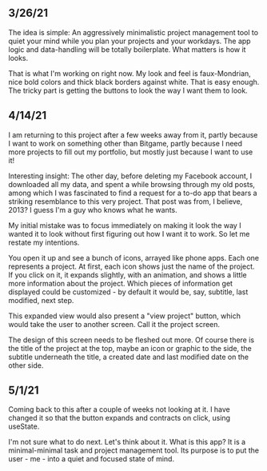## 3/26/21

The idea is simple: An aggressively minimalistic project management tool to quiet your mind while you plan your projects and your workdays. The app logic and data-handling will be totally boilerplate. What matters is how it looks.

That is what I'm working on right now. My look and feel is faux-Mondrian, nice bold colors and thick black borders against white. That is easy enough. The tricky part is getting the buttons to look the way I want them to look.

## 4/14/21

I am returning to this project after a few weeks away from it, partly because I want to work on something other than Bitgame, partly because I need more projects to fill out my portfolio, but mostly just because I want to use it!

Interesting insight: The other day, before deleting my Facebook account, I downloaded all my data, and spent a while browsing through my old posts, among which I was fascinated to find a request for a to-do app that bears a striking resemblance to this very project. That post was from, I believe, 2013? I guess I'm a guy who knows what he wants.

My initial mistake was to focus immediately on making it look the way I wanted it to look without first figuring out how I want it to work. So let me restate my intentions.

You open it up and see a bunch of icons, arrayed like phone apps. Each one represents a project. At first, each icon shows just the name of the project. If you click on it, it expands slightly, with an animation, and shows a little more information about the project. Which pieces of information get displayed could be customized - by default it would be, say, subtitle, last modified, next step.

This expanded view would also present a "view project" button, which would take the user to another screen. Call it the project screen.

The design of this screen needs to be fleshed out more. Of course there is the title of the project at the top, maybe an icon or graphic to the side, the subtitle underneath the title, a created date and last modified date on the other side.

## 5/1/21

Coming back to this after a couple of weeks not looking at it. I have changed it so that the button expands and contracts on click, using useState.

I'm not sure what to do next. Let's think about it. What is this app? It is a minimal-minimal task and project management tool. Its purpose is to put the user - me - into a quiet and focused state of mind. 
